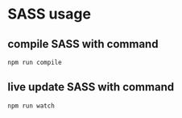 # SASS usage
## compile SASS with command
```
npm run compile
```
## live update SASS with command
```
npm run watch
```